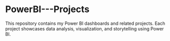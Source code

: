 # PowerBI---Projects
This repository contains my Power BI dashboards and related projects. Each project showcases data analysis, visualization, and storytelling using Power BI.
